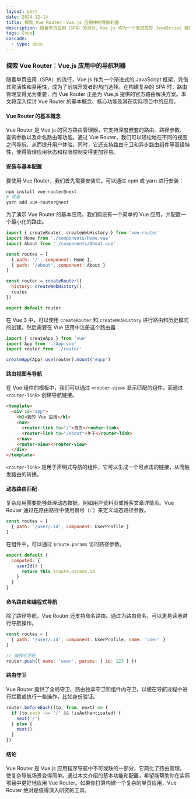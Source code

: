 ```yaml
---
layout: post
date: 2024-12-14
title: 探索 Vue Router：Vue.js 应用中的导航利器
description: 随着单页应用（SPA）的流行，Vue.js 作为一个渐进式的 JavaScript 框架，凭借其灵活性和易用性，成为了前端开发者的热门选择。在构建复杂的 SPA 时，路由管理显得尤为重要，而 Vue Router 正是为 Vue.js 提供的官方路由解决方案。本文将深入探讨 Vue Router 的基本概念、核心功能及其在实际项目中的应用。
tags: [vue]
cascade:
  - type: docs
---
```


### 探索 Vue Router：Vue.js 应用中的导航利器

随着单页应用（SPA）的流行，Vue.js 作为一个渐进式的 JavaScript 框架，凭借其灵活性和易用性，成为了前端开发者的热门选择。在构建复杂的 SPA 时，路由管理显得尤为重要，而 Vue Router 正是为 Vue.js 提供的官方路由解决方案。本文将深入探讨 Vue Router 的基本概念、核心功能及其在实际项目中的应用。

#### Vue Router 的基本概念

Vue Router 是 Vue.js 的官方路由管理器，它支持深度嵌套的路由、路径参数、查询参数以及命名路由等功能。通过 Vue Router，我们可以轻松地在不同的视图之间导航，从而提升用户体验。同时，它还支持路由守卫和异步路由组件等高级特性，使得管理应用状态和权限控制变得更加容易。

#### 安装与基本配置

要使用 Vue Router，我们首先需要安装它。可以通过 npm 或 yarn 进行安装：

```bash
npm install vue-router@next
# 或者
yarn add vue-router@next
```

为了演示 Vue Router 的基本应用，我们假设有一个简单的 Vue 应用，并配置一个最小化的路由。

```javascript
import { createRouter, createWebHistory } from 'vue-router'
import Home from './components/Home.vue'
import About from './components/About.vue'

const routes = [
  { path: '/', component: Home },
  { path: '/about', component: About }
]

const router = createRouter({
  history: createWebHistory(),
  routes
})

export default router
```

在 Vue 3 中，可以使用 `createRouter` 和 `createWebHistory` 进行路由和历史模式的创建。然后需要在 Vue 应用中注册这个路由器：

```javascript
import { createApp } from 'vue'
import App from './App.vue'
import router from './router'

createApp(App).use(router).mount('#app')
```

#### 路由视图与导航

在 Vue 组件的模板中，我们可以通过 `<router-view>` 显示匹配的组件，而通过 `<router-link>` 创建导航链接。

```html
<template>
  <div id="app">
    <h1>我的 Vue 应用</h1>
    <nav>
      <router-link to="/">首页</router-link>
      <router-link to="/about">关于</router-link>
    </nav>
    <router-view></router-view>
  </div>
</template>
```

`<router-link>` 是用于声明式导航的组件，它可以生成一个可点击的链接，从而触发路由的转换。

#### 动态路由匹配

复杂应用需要能够处理动态数据，例如用户资料页或博客文章详情页。Vue Router 通过在路由路径中使用冒号（:`）来定义动态路径参数。

```javascript
const routes = [
  { path: '/user/:id', component: UserProfile }
]
```

在组件中，可以通过 `$route.params` 访问路径参数。

```javascript
export default {
  computed: {
    userId() {
      return this.$route.params.id
    }
  }
}
```

#### 命名路由和编程式导航

除了路径导航，Vue Router 还支持命名路由。通过为路由命名，可以更易读地进行导航操作。

```javascript
const routes = [
  { path: '/user/:id', component: UserProfile, name: 'user' }
]

// 编程式导航
router.push({ name: 'user', params: { id: 123 } })
```

#### 路由守卫

Vue Router 提供了全局守卫、路由独享守卫和组件内守卫，以便在导航过程中进行拦截或执行一些操作，比如身份验证。

```javascript
router.beforeEach((to, from, next) => {
  if (to.path !== '/' && !isAuthenticated) {
    next('/')
  } else {
    next()
  }
})
```

#### 结论

Vue Router 是 Vue.js 应用程序导航中不可或缺的一部分，它简化了路由管理，使复杂导航场景变得简单。通过本文介绍的基本功能和配置，希望能帮助你在实际项目中更好地应用 Vue Router。如果你打算构建一个复杂的单页应用，Vue Router 绝对是值得深入研究的工具。